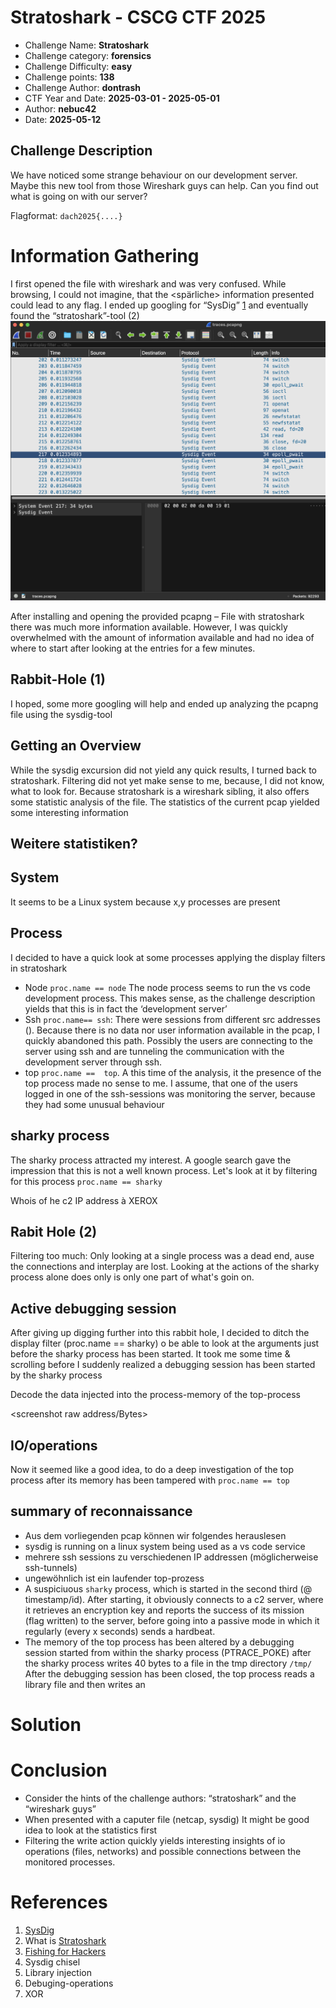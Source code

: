 # Stratoshark - CSCG CTF 2025
- Challenge Name: __Stratoshark__
- Challenge category: __forensics__
- Challenge Difficulty: __easy__
- Challenge points: __138__
- Challenge Author: __dontrash__
- CTF Year and Date: __2025-03-01 - 2025-05-01__
- Author: __nebuc42__
- Date: __2025-05-12__

## Challenge Description
We have noticed some strange behaviour on our development server. Maybe this new tool from those Wireshark guys can help. Can you find out what is going on with our server?

Flagformat: `dach2025{....}`

# Information Gathering
I first opened the file with wireshark and was very confused. While browsing, I could not imagine, that the <spärliche> information presented could lead to any flag. I ended up googling for “SysDig” [1]() and eventually found the “stratoshark”-tool (2)
![Opened the pcapng in wireshark](assets/stratoshark_01.png)
 
After installing and opening the provided pcapng – File with stratoshark there was much more information available. However, I was quickly overwhelmed with the amount of information available and had no idea of where to start after looking at the entries for a few minutes.
 
## Rabbit-Hole (1)
I hoped, some more googling will help and ended up analyzing the pcapng file using the sysdig-tool
<!-- user -->
<!-- examples of sysdig commands and -->
 
## Getting an Overview
While the sysdig excursion did not yield any quick results, I turned back to stratoshark. Filtering did not yet make sense to me, because, I did not know, what to look for. Because stratoshark is a wireshark sibling, it also offers some statistic analysis of the file. The statistics of the current pcap yielded some interesting information
 
<screenshot of process-statistics>
 
## Weitere statistiken?
 
## System
It seems to be a Linux system because x,y processes are present
 
## Process
I decided to have a quick look at some processes applying the display filters in stratoshark
- Node `proc.name == node` The node process seems to run the vs code development process. This makes sense, as the challenge description yields that this is in fact the ‘development server’
- Ssh `proc.name== ssh`: There were sessions from different src addresses (). Because there is no data nor user information available in the pcap, I quickly abandoned this path. Possibly the users are connecting to the server using ssh and are tunneling the communication with the development server through ssh.
- top `proc.name ==  top`. A this time of the analysis, it the presence of the top process made no sense to me. I assume, that one of the users logged in one of the ssh-sessions was monitoring the server, because they had <festgestellt> some unusual behaviour
 
## sharky process
The sharky process attracted my interest. A google search gave the impression that this is not a well known process. Let's look at it by filtering for this process `proc.name == sharky`
 
<screenshot sharky startup>
<screenshot connect and key>
<screenshot tmp file written>
<screenshot flag written>
<screenshot heartbeat>
 
Whois of he c2 IP address à XEROX
 
## Rabit Hole (2)
Filtering too much: Only looking at a single process was a dead end, ause the connections and interplay are lost. Looking at the actions of the sharky process alone does only is only one part of what's goin on.
 
## Active debugging session
After giving up digging further into this rabbit hole, I decided to ditch the display filter (proc.name == sharky) o be able to look at the arguments just before the sharky process has been started. It took me some time & scrolling before I suddenly realized a debugging session has been started by the sharky process
 
<screenshot PTRACE_ATTACH>
 
Decode the data injected into the process-memory of the top-process
<screenshot PTRACE_POKE>
 
<screenshot raw address/Bytes>
<decode script>
<decoded string>
 
## IO/operations
Now it seemed like a good idea, to do a deep investigation of the top process after its memory has been tampered with
`proc.name == top` 
 
## summary of reconnaissance
- Aus dem vorliegenden pcap können wir folgendes herauslesen
- sysdig is running on a linux system being used as a vs code service
- mehrere ssh sessions zu verschiedenen IP addressen (möglicherweise ssh-tunnels)
- ungewöhnlich ist ein laufender top-prozess
- A suspiciuous `sharky` process, which is started in the second third (@ timestamp/id). After starting, it obviously connects to a c2 server, where it retrieves an encryption key and reports the success of its mission (flag written) to the server, before going into a passive mode in which it regularly (every x seconds) sends a hardbeat.
- The memory of the top process has been altered by a debugging session started from within the sharky process (PTRACE_POKE) after the sharky process writes 40 bytes to a file in the tmp directory `/tmp/`
After the debugging session has been closed, the top process reads a library file and then writes an
 
# Solution
 
 
# Conclusion
- Consider the hints of the challenge authors: “stratoshark” and the “wireshark guys”
- When presented with a caputer file (netcap, sysdig) It might be good idea to look at the statistics first
- Filtering the write action quickly yields interesting insights of io operations (files, networks) and possible connections between the monitored processes.
 
# References

1. <a name="1"></a>[SysDig](https://sysdig.com/)
2. <a name="2"></a>What is [Stratoshark](https://sysdig.com/learn-cloud-native/?what-is-stratoshark/)
3. [Fishing for Hackers](https://sysdig.com/blog/fishing-for-hackers/)
4. Sysdig chisel
3. Library injection
4. Debuging-operations
5. XOR